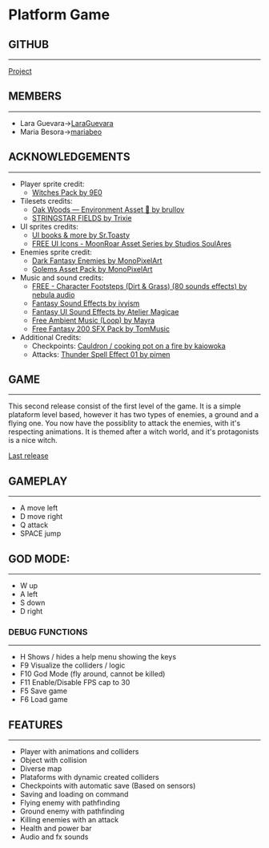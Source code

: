 # Platform Game

## GITHUB
---
[Project](https://github.com/LaraGuevara/Platform-game)

## MEMBERS 
---
* Lara Guevara->[LaraGuevara](https://github.com/LaraGuevara)
* Maria Besora->[mariabeo](https://github.com/mariabeo)

## ACKNOWLEDGEMENTS
---
* Player sprite credit:
  * [Witches Pack by 9E0](https://9e0.itch.io/witches-pack)
* Tilesets credits:
  * [Oak Woods — Environment Asset 🍂 by brullov](https://brullov.itch.io/oak-woods)
  * [STRINGSTAR FIELDS by Trixie](https://trixelized.itch.io/starstring-fields)
* UI sprites credits:
  * [UI books & more by Sr.Toasty](https://srtoasty.itch.io/ui-assets-pack-2)
  * [FREE UI Icons - MoonRoar Asset Series by Studios SoulAres](https://soulares.itch.io/free-ui)
* Enemies sprite credit:
  * [Dark Fantasy Enemies by MonoPixelArt](https://monopixelart.itch.io/dark-fantasy-enemies-asset-pack)
  * [Golems Asset Pack by MonoPixelArt](https://monopixelart.itch.io/golems-pack)
* Music and sound credits:
  * [FREE - Character Footsteps (Dirt & Grass) (80 sounds effects) by nebula audio](https://nebula-audio.itch.io/character-footsteps-rock-grass-pack-1)
  * [Fantasy Sound Effects by ivyism](https://ivyism.itch.io/fantasy-pack)
  * [Fantasy UI Sound Effects by Atelier Magicae](https://ateliermagicae.itch.io/fantasy-ui-sound-effects)
  * [Free Ambient Music (Loop) by Mayra](https://mayragandra.itch.io/freeambientmusic)
  * [Free Fantasy 200 SFX Pack by TomMusic](https://tommusic.itch.io/free-fantasy-200-sfx-pack)
* Additional Credits:
  * Checkpoints: [Cauldron / cooking pot on a fire by kaiowoka](https://kaiowoka.itch.io/cauldron-cooking-pot-on-a-fire)
  * Attacks: [Thunder Spell Effect 01 by pimen](https://pimen.itch.io/thunder-spell-effect-01)

## GAME
---
This second release consist of the first level of the game. It is a simple plataform level based, however it has two types of enemies, a ground and a flying one. You now have the possiblity to attack the enemies, with it's respecting animations. It is themed after a witch world, and it's protagonists is a nice witch. 

[Last release](https://github.com/LaraGuevara/Platform-game/releases/download/v.0.2/PixelPioneers-Platformer-Beta.zip)


## GAMEPLAY
---
* A move left
* D move right
* Q attack
* SPACE jump

## GOD MODE:
---
* W up
* A left
* S down
* D right

### DEBUG FUNCTIONS 
---
* H Shows / hides a help menu showing the keys
* F9 Visualize the colliders / logic
* F10 God Mode (fly around, cannot be killed)
* F11 Enable/Disable FPS cap to 30
* F5 Save game
* F6 Load game

## FEATURES
---
* Player with animations and colliders
* Object with collision
* Diverse map
* Plataforms with dynamic created colliders
* Checkpoints with automatic save (Based on sensors)
* Saving and loading on command
* Flying enemy with pathfinding
* Ground enemy with pathfinding
* Killing enemies with an attack
* Health and power bar
* Audio and fx sounds
